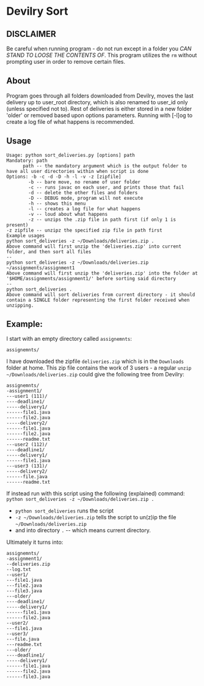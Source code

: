 #	Devilry Sort

## DISCLAIMER
Be careful when running program - do not run except in a folder you *CAN STAND TO LOOSE THE CONTENTS OF*. This program utilizes the ```rm``` without prompting user in order to remove certain files.

##	About
Program goes through all folders downloaded from Devilry, moves the last delivery up to user_root directory, which is also renamed to user_id only (unless specified not to). Rest of deliveries is either stored in a new folder 'older' or removed based upon options parameters. Running with [-l]og to create a log file of what happens is recommended.

##	Usage

```
Usage: python sort_deliveries.py [options] path
Mandatory: path
      path -- the mandatory argument which is the output folder to have all user directories within when script is done
Options: -b -c -d -D -h -l -v -z [zipfile]
        -b -- bare move, no rename of user folder
        -c -- runs javac on each user, and prints those that fail
        -d -- delete the other files and folders
        -D -- DEBUG mode, program will not execute
        -h -- shows this menu
        -l -- creates a log file for what happens
        -v -- loud about what happens
        -z -- unzips the .zip file in path first (if only 1 is present)
-z zipfile -- unzipz the specified zip file in path first
Example usages
python sort_deliveries -z ~/Downloads/deliveries.zip .
Above command will first unzip the 'deliveries.zip' into current folder, and then sort all files
--
python sort_deliveries -z ~/Downloads/deliveries.zip ~/assignments/assignment1
Above command will first unzip the 'deliveries.zip' into the folder at '$HOME/assignments/assignment1/' before sorting said directory
--
python sort_deliveries .
Above command will sort deliveries from current directory - it should contain a SINGLE folder representing the first folder received when unzipping.
```

##	Example:

I start with an empty directory called ```assignemnts```:

```
assignemnts/
```

I have downloaded the zipfile ```deliveries.zip``` which is in the ```Downloads``` folder at home.
This zip file contains the work of 3 users - a regular ```unzip ~/Downloads/deliveries.zip``` could give the following tree from Devilry:

```
assignemnts/
-assignment1/
---user1 (111)/
----deadline1/
-----delivery1/
------file1.java
------file2.java
-----delivery2/
------file1.java
------file2.java
------readme.txt
---user2 (112)/
----deadline1/
-----delivery1/
------file1.java
---user3 (131)/
-----delivery2/
------file.java
------readme.txt
```

If instead run with this script using the following (explained) command:
```python sort_deliveries -z ~/Downloads/deliveries.zip .```
* ```python sort_deliveries``` runs the script
* ```-z ~/Downloads/deliveries.zip``` tells the script to un(z)ip the file ```~/Downloads/deliveries.zip```
* and into directory ```.``` -- which means current directory.

Ultimately it turns into:

```
assignemnts/
-assignment1/
--deliveries.zip
--log.txt
--user1/
---file1.java
---file2.java
---file3.java
---older/
----deadline1/
-----delivery1/
------file1.java
------file2.java
--user2/
---file1.java
--user3/
---file.java
---readme.txt
---older/
----deadline1/
-----delivery1/
------file1.java
------file2.java
------file3.java
```
